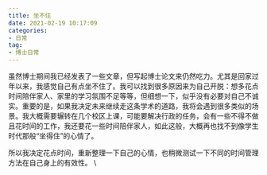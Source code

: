 ```yaml
---
title: 坐不住
date: 2021-02-19 10:17:09
categories:
- 日常
tag:
- 博士日常
--- 
```

虽然博士期间我已经发表了一些文章，但写起博士论文来仍然吃力。尤其是回家过年以来，我感觉自己有点坐不住了。我可以找到很多原因来为自己开脱：想多花点时间陪伴家人、家里的学习氛围不足等等，但细想一下，似乎没有必要对自己不诚实。重要的是，如果我决定未来继续走这条学术的道路，我将会遇到很多类似的场景。我大概需要辗转在几个校区上课，可能要解决行政的任务，会有一些不得不做且花时间的工作，我还要花一些时间陪伴家人，如此这般，大概再也找不到像学生时代那般“坐得住”的心情了。

所以我决定花点时间，重新整理一下自己的心情，也稍微测试一下不同的时间管理方法在自己身上的有效性。
\
